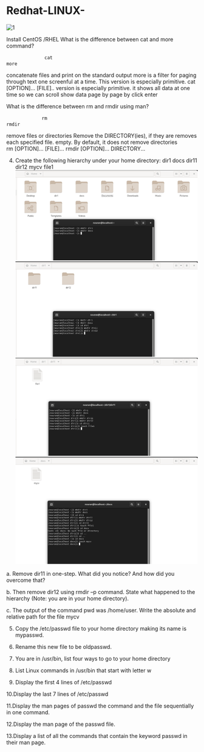 # Redhat-LINUX-
![1](https://www.redhat.com/themes/custom/rhdc/img/red-hat-social-share.jpg)


Install CentOS /RHEL
What is the difference between cat and more command?

                  cat                                                            more 
concatenate files and print on the standard output                more is a filter for paging through text one screenful at a time.                                                             This version is especially primitive.
cat [OPTION]... [FILE]..                                          version is especially primitive.
it shows all data at one time so we can scroll                    show data page by page by click enter 


What is the difference between rm and rmdir using man?

                 rm                                                              rmdir
remove files or directories                                       Remove the DIRECTORY(ies), if they are removes each specified file.                                                             empty. 
By default, it does not remove directories	                                                                                
rm [OPTION]... [FILE]...                                         rmdir [OPTION]... DIRECTORY...  


4. Create the following hierarchy under your home directory:
dir1 docs
dir11 dir12 mycv
file1
![1](https://github.com/NooranTarek/Redhat-LINUX-/blob/main/q4_pt1.png?raw=true)
![1](https://github.com/NooranTarek/Redhat-LINUX-/blob/main/q4_pt2.png?raw=true)
![1](https://github.com/NooranTarek/Redhat-LINUX-/blob/main/q4_pt3.png?raw=true)
![1](https://github.com/NooranTarek/Redhat-LINUX-/blob/main/q4_pt4.png?raw=true)

a. Remove dir11 in one-step. What did you notice? And how did you overcome that?



b. Then remove dir12 using rmdir –p command. State what happened to the
hierarchy (Note: you are in your home directory).



c. The output of the command pwd was /home/user. Write the absolute
and relative path for the file mycv


5. Copy the /etc/passwd file to your home directory making its name is mypasswd.




6. Rename this new file to be oldpasswd.




7. You are in /usr/bin, list four ways to go to your home directory





8. List Linux commands in /usr/bin that start with letter w





9. Display the first 4 lines of /etc/passwd





10.Display the last 7 lines of /etc/passwd






11.Display the man pages of passwd the command and the file sequentially in one command.





12.Display the man page of the passwd file.






13.Display a list of all the commands that contain the keyword passwd in their man page.






